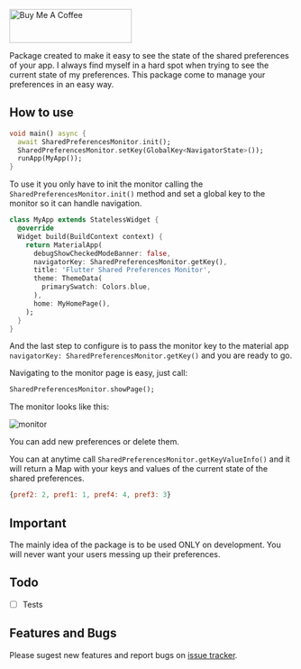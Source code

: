<a href="https://www.buymeacoffee.com/rodrigobastosv" target="_blank"><img src="https://cdn.buymeacoffee.com/buttons/v2/default-yellow.png" alt="Buy Me A Coffee" style="height: 60px !important;width: 217px !important;" ></a>

Package created to make it easy to see the state of the shared preferences of your app. I always find myself in a hard spot 
when trying to see the current state of my preferences. This package come to manage your preferences in an easy way.
 
## How to use
  
```dart
void main() async {
  await SharedPreferencesMonitor.init();
  SharedPreferencesMonitor.setKey(GlobalKey<NavigatorState>());
  runApp(MyApp());
}
```

To use it you only have to init the monitor calling the `SharedPreferencesMonitor.init()` method and set
a global key to the monitor so it can handle navigation.

```dart
class MyApp extends StatelessWidget {
  @override
  Widget build(BuildContext context) {
    return MaterialApp(
      debugShowCheckedModeBanner: false,
      navigatorKey: SharedPreferencesMonitor.getKey(),
      title: 'Flutter Shared Preferences Monitor',
      theme: ThemeData(
        primarySwatch: Colors.blue,
      ),
      home: MyHomePage(),
    );
  }
}
```

And the last step to configure is to pass the monitor key to the material app `navigatorKey: SharedPreferencesMonitor.getKey()`
and you are ready to go.

Navigating to the monitor page is easy, just call:

```dart
SharedPreferencesMonitor.showPage();
```
 
The monitor looks like this:
 
![monitor](https://s5.gifyu.com/images/19962549af1bab3c7.png)

You can add new preferences or delete them.

You can at anytime call `SharedPreferencesMonitor.getKeyValueInfo()` and it will return a Map with your keys
and values of the current state of the shared preferences.

```javascript
{pref2: 2, pref1: 1, pref4: 4, pref3: 3}
```

## Important
The mainly idea of the package is to be used ONLY on development. You will never want your users messing up their
preferences.

## Todo

- [ ] Tests

## Features and Bugs

Please sugest new features and report bugs on [issue tracker][tracker].

[tracker]: https://github.com/rodrigobastosv/shared_preferences_monitor/issues
